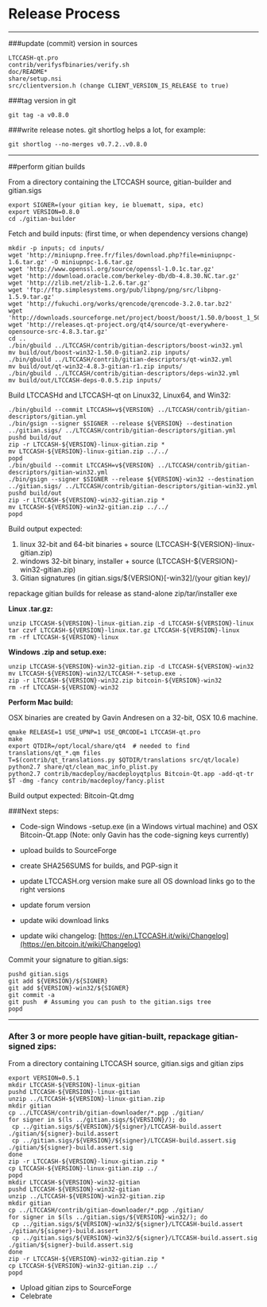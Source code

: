 Release Process
====================

* * *

###update (commit) version in sources


	LTCCASH-qt.pro
	contrib/verifysfbinaries/verify.sh
	doc/README*
	share/setup.nsi
	src/clientversion.h (change CLIENT_VERSION_IS_RELEASE to true)

###tag version in git

	git tag -a v0.8.0

###write release notes. git shortlog helps a lot, for example:

	git shortlog --no-merges v0.7.2..v0.8.0

* * *

##perform gitian builds

 From a directory containing the LTCCASH source, gitian-builder and gitian.sigs
  
	export SIGNER=(your gitian key, ie bluematt, sipa, etc)
	export VERSION=0.8.0
	cd ./gitian-builder

 Fetch and build inputs: (first time, or when dependency versions change)

	mkdir -p inputs; cd inputs/
	wget 'http://miniupnp.free.fr/files/download.php?file=miniupnpc-1.6.tar.gz' -O miniupnpc-1.6.tar.gz
	wget 'http://www.openssl.org/source/openssl-1.0.1c.tar.gz'
	wget 'http://download.oracle.com/berkeley-db/db-4.8.30.NC.tar.gz'
	wget 'http://zlib.net/zlib-1.2.6.tar.gz'
	wget 'ftp://ftp.simplesystems.org/pub/libpng/png/src/libpng-1.5.9.tar.gz'
	wget 'http://fukuchi.org/works/qrencode/qrencode-3.2.0.tar.bz2'
	wget 'http://downloads.sourceforge.net/project/boost/boost/1.50.0/boost_1_50_0.tar.bz2'
	wget 'http://releases.qt-project.org/qt4/source/qt-everywhere-opensource-src-4.8.3.tar.gz'
	cd ..
	./bin/gbuild ../LTCCASH/contrib/gitian-descriptors/boost-win32.yml
	mv build/out/boost-win32-1.50.0-gitian2.zip inputs/
	./bin/gbuild ../LTCCASH/contrib/gitian-descriptors/qt-win32.yml
	mv build/out/qt-win32-4.8.3-gitian-r1.zip inputs/
	./bin/gbuild ../LTCCASH/contrib/gitian-descriptors/deps-win32.yml
	mv build/out/LTCCASH-deps-0.0.5.zip inputs/

 Build LTCCASHd and LTCCASH-qt on Linux32, Linux64, and Win32:
  
	./bin/gbuild --commit LTCCASH=v${VERSION} ../LTCCASH/contrib/gitian-descriptors/gitian.yml
	./bin/gsign --signer $SIGNER --release ${VERSION} --destination ../gitian.sigs/ ../LTCCASH/contrib/gitian-descriptors/gitian.yml
	pushd build/out
	zip -r LTCCASH-${VERSION}-linux-gitian.zip *
	mv LTCCASH-${VERSION}-linux-gitian.zip ../../
	popd
	./bin/gbuild --commit LTCCASH=v${VERSION} ../LTCCASH/contrib/gitian-descriptors/gitian-win32.yml
	./bin/gsign --signer $SIGNER --release ${VERSION}-win32 --destination ../gitian.sigs/ ../LTCCASH/contrib/gitian-descriptors/gitian-win32.yml
	pushd build/out
	zip -r LTCCASH-${VERSION}-win32-gitian.zip *
	mv LTCCASH-${VERSION}-win32-gitian.zip ../../
	popd

  Build output expected:

  1. linux 32-bit and 64-bit binaries + source (LTCCASH-${VERSION}-linux-gitian.zip)
  2. windows 32-bit binary, installer + source (LTCCASH-${VERSION}-win32-gitian.zip)
  3. Gitian signatures (in gitian.sigs/${VERSION}[-win32]/(your gitian key)/

repackage gitian builds for release as stand-alone zip/tar/installer exe

**Linux .tar.gz:**

	unzip LTCCASH-${VERSION}-linux-gitian.zip -d LTCCASH-${VERSION}-linux
	tar czvf LTCCASH-${VERSION}-linux.tar.gz LTCCASH-${VERSION}-linux
	rm -rf LTCCASH-${VERSION}-linux

**Windows .zip and setup.exe:**

	unzip LTCCASH-${VERSION}-win32-gitian.zip -d LTCCASH-${VERSION}-win32
	mv LTCCASH-${VERSION}-win32/LTCCASH-*-setup.exe .
	zip -r LTCCASH-${VERSION}-win32.zip bitcoin-${VERSION}-win32
	rm -rf LTCCASH-${VERSION}-win32

**Perform Mac build:**

  OSX binaries are created by Gavin Andresen on a 32-bit, OSX 10.6 machine.

	qmake RELEASE=1 USE_UPNP=1 USE_QRCODE=1 LTCCASH-qt.pro
	make
	export QTDIR=/opt/local/share/qt4  # needed to find translations/qt_*.qm files
	T=$(contrib/qt_translations.py $QTDIR/translations src/qt/locale)
	python2.7 share/qt/clean_mac_info_plist.py
	python2.7 contrib/macdeploy/macdeployqtplus Bitcoin-Qt.app -add-qt-tr $T -dmg -fancy contrib/macdeploy/fancy.plist

 Build output expected: Bitcoin-Qt.dmg

###Next steps:

* Code-sign Windows -setup.exe (in a Windows virtual machine) and
  OSX Bitcoin-Qt.app (Note: only Gavin has the code-signing keys currently)

* upload builds to SourceForge

* create SHA256SUMS for builds, and PGP-sign it

* update LTCCASH.org version
  make sure all OS download links go to the right versions

* update forum version

* update wiki download links

* update wiki changelog: [https://en.LTCCASH.it/wiki/Changelog](https://en.bitcoin.it/wiki/Changelog)

Commit your signature to gitian.sigs:

	pushd gitian.sigs
	git add ${VERSION}/${SIGNER}
	git add ${VERSION}-win32/${SIGNER}
	git commit -a
	git push  # Assuming you can push to the gitian.sigs tree
	popd

-------------------------------------------------------------------------

### After 3 or more people have gitian-built, repackage gitian-signed zips:

From a directory containing LTCCASH source, gitian.sigs and gitian zips

	export VERSION=0.5.1
	mkdir LTCCASH-${VERSION}-linux-gitian
	pushd LTCCASH-${VERSION}-linux-gitian
	unzip ../LTCCASH-${VERSION}-linux-gitian.zip
	mkdir gitian
	cp ../LTCCASH/contrib/gitian-downloader/*.pgp ./gitian/
	for signer in $(ls ../gitian.sigs/${VERSION}/); do
	 cp ../gitian.sigs/${VERSION}/${signer}/LTCCASH-build.assert ./gitian/${signer}-build.assert
	 cp ../gitian.sigs/${VERSION}/${signer}/LTCCASH-build.assert.sig ./gitian/${signer}-build.assert.sig
	done
	zip -r LTCCASH-${VERSION}-linux-gitian.zip *
	cp LTCCASH-${VERSION}-linux-gitian.zip ../
	popd
	mkdir LTCCASH-${VERSION}-win32-gitian
	pushd LTCCASH-${VERSION}-win32-gitian
	unzip ../LTCCASH-${VERSION}-win32-gitian.zip
	mkdir gitian
	cp ../LTCCASH/contrib/gitian-downloader/*.pgp ./gitian/
	for signer in $(ls ../gitian.sigs/${VERSION}-win32/); do
	 cp ../gitian.sigs/${VERSION}-win32/${signer}/LTCCASH-build.assert ./gitian/${signer}-build.assert
	 cp ../gitian.sigs/${VERSION}-win32/${signer}/LTCCASH-build.assert.sig ./gitian/${signer}-build.assert.sig
	done
	zip -r LTCCASH-${VERSION}-win32-gitian.zip *
	cp LTCCASH-${VERSION}-win32-gitian.zip ../
	popd

- Upload gitian zips to SourceForge
- Celebrate 
